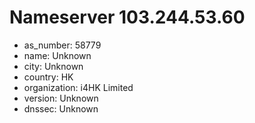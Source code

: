# Nameserver 103.244.53.60

* as_number: 58779
* name: Unknown
* city: Unknown
* country: HK
* organization: i4HK Limited
* version: Unknown
* dnssec: Unknown

